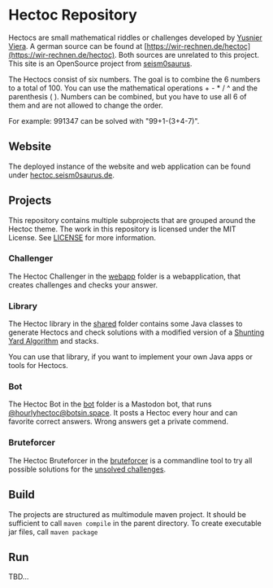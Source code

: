 # Hectoc Repository

Hectocs are small mathematical riddles or challenges developed by [Yusnier Viera](https://en.wikipedia.org/wiki/Yusnier_Viera).
A german source can be found at [https://wir-rechnen.de/hectoc](https://wir-rechnen.de/hectoc).
Both sources are unrelated to this project.
This site is an OpenSource project from [seism0saurus](https://seism0saurus.de).

The Hectocs consist of six numbers.
The goal is to combine the 6 numbers to a total of 100.
You can use the mathematical operations + - * / ^ and the parenthesis ( ).
Numbers can be combined, but you have to use all 6 of them and are not allowed to change the order.

For example: 991347 can be solved with "99+1-(3+4-7)".

## Website
The deployed instance of the website and web application can be found under [hectoc.seism0saurus.de](https://hectoc.seism0saurus.de).

## Projects

This repository contains multiple subprojects that are grouped around the Hectoc theme.
The work in this repository is licensed under the MIT License. See [LICENSE](./LICENSE) for more information.

### Challenger

The Hectoc Challenger in the [webapp](./webapp) folder is a webapplication, that creates challenges and checks your answer.

### Library

The Hectoc library in the [shared](./shared) folder contains some Java classes to generate Hectocs
and check solutions with a modified version of a [Shunting Yard Algorithm](https://en.wikipedia.org/wiki/Shunting_yard_algorithm)
and stacks.

You can use that library, if you want to implement your own Java apps or tools for Hectocs.

### Bot

The Hectoc Bot in the [bot](./bot) folder is a Mastodon bot, that runs [@hourlyhectoc@botsin.space](https://botsin.space/@hourlyhectoc).
It posts a Hectoc every hour and can favorite correct answers. Wrong answers get a private commend.

### Bruteforcer

The Hectoc Bruteforcer in the [bruteforcer](./bruteforcer) is a commandline tool
to try all possible solutions for the [unsolved challenges](https://wir-rechnen.de/hectoc/hectocs-ungeloest-unsolved).

## Build

The projects are structured as multimodule maven project.
It should be sufficient to call `maven compile` in the parent directory.
To create executable jar files, call `maven package`

## Run
TBD...